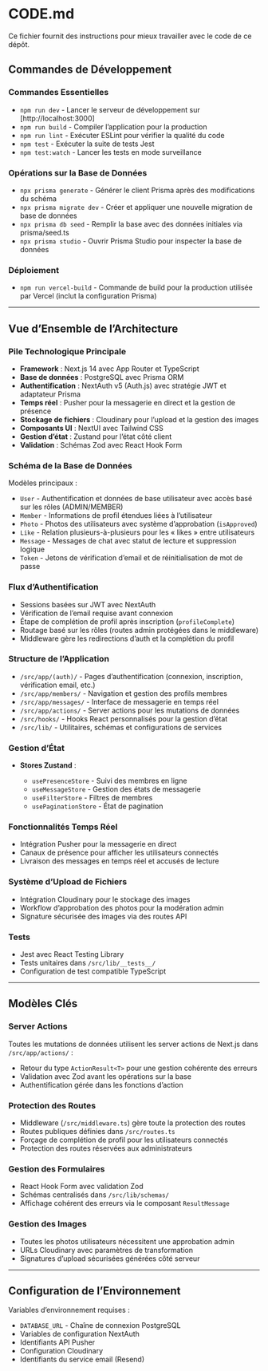 # CODE.md

Ce fichier fournit des instructions pour mieux travailler avec le code de ce dépôt.

## Commandes de Développement

### Commandes Essentielles

* `npm run dev` - Lancer le serveur de développement sur [http://localhost:3000]
* `npm run build` - Compiler l’application pour la production
* `npm run lint` - Exécuter ESLint pour vérifier la qualité du code
* `npm test` - Exécuter la suite de tests Jest
* `npm test:watch` - Lancer les tests en mode surveillance

### Opérations sur la Base de Données

* `npx prisma generate` - Générer le client Prisma après des modifications du schéma
* `npx prisma migrate dev` - Créer et appliquer une nouvelle migration de base de données
* `npx prisma db seed` - Remplir la base avec des données initiales via prisma/seed.ts
* `npx prisma studio` - Ouvrir Prisma Studio pour inspecter la base de données

### Déploiement

* `npm run vercel-build` - Commande de build pour la production utilisée par Vercel (inclut la configuration Prisma)

---

## Vue d’Ensemble de l’Architecture

### Pile Technologique Principale

* **Framework** : Next.js 14 avec App Router et TypeScript
* **Base de données** : PostgreSQL avec Prisma ORM
* **Authentification** : NextAuth v5 (Auth.js) avec stratégie JWT et adaptateur Prisma
* **Temps réel** : Pusher pour la messagerie en direct et la gestion de présence
* **Stockage de fichiers** : Cloudinary pour l’upload et la gestion des images
* **Composants UI** : NextUI avec Tailwind CSS
* **Gestion d’état** : Zustand pour l’état côté client
* **Validation** : Schémas Zod avec React Hook Form

### Schéma de la Base de Données

Modèles principaux :

* `User` - Authentification et données de base utilisateur avec accès basé sur les rôles (ADMIN/MEMBER)
* `Member` - Informations de profil étendues liées à l’utilisateur
* `Photo` - Photos des utilisateurs avec système d’approbation (`isApproved`)
* `Like` - Relation plusieurs-à-plusieurs pour les « likes » entre utilisateurs
* `Message` - Messages de chat avec statut de lecture et suppression logique
* `Token` - Jetons de vérification d’email et de réinitialisation de mot de passe

### Flux d’Authentification

* Sessions basées sur JWT avec NextAuth
* Vérification de l’email requise avant connexion
* Étape de complétion de profil après inscription (`profileComplete`)
* Routage basé sur les rôles (routes admin protégées dans le middleware)
* Middleware gère les redirections d’auth et la complétion du profil

### Structure de l’Application

* `/src/app/(auth)/` - Pages d’authentification (connexion, inscription, vérification email, etc.)
* `/src/app/members/` - Navigation et gestion des profils membres
* `/src/app/messages/` - Interface de messagerie en temps réel
* `/src/app/actions/` - Server actions pour les mutations de données
* `/src/hooks/` - Hooks React personnalisés pour la gestion d’état
* `/src/lib/` - Utilitaires, schémas et configurations de services

### Gestion d’État

* **Stores Zustand** :

  * `usePresenceStore` - Suivi des membres en ligne
  * `useMessageStore` - Gestion des états de messagerie
  * `useFilterStore` - Filtres de membres
  * `usePaginationStore` - État de pagination

### Fonctionnalités Temps Réel

* Intégration Pusher pour la messagerie en direct
* Canaux de présence pour afficher les utilisateurs connectés
* Livraison des messages en temps réel et accusés de lecture

### Système d’Upload de Fichiers

* Intégration Cloudinary pour le stockage des images
* Workflow d’approbation des photos pour la modération admin
* Signature sécurisée des images via des routes API

### Tests

* Jest avec React Testing Library
* Tests unitaires dans `/src/lib/__tests__/`
* Configuration de test compatible TypeScript

---

## Modèles Clés

### Server Actions

Toutes les mutations de données utilisent les server actions de Next.js dans `/src/app/actions/` :

* Retour du type `ActionResult<T>` pour une gestion cohérente des erreurs
* Validation avec Zod avant les opérations sur la base
* Authentification gérée dans les fonctions d’action

### Protection des Routes

* Middleware (`/src/middleware.ts`) gère toute la protection des routes
* Routes publiques définies dans `/src/routes.ts`
* Forçage de complétion de profil pour les utilisateurs connectés
* Protection des routes réservées aux administrateurs

### Gestion des Formulaires

* React Hook Form avec validation Zod
* Schémas centralisés dans `/src/lib/schemas/`
* Affichage cohérent des erreurs via le composant `ResultMessage`

### Gestion des Images

* Toutes les photos utilisateurs nécessitent une approbation admin
* URLs Cloudinary avec paramètres de transformation
* Signatures d’upload sécurisées générées côté serveur

---

## Configuration de l’Environnement

Variables d’environnement requises :

* `DATABASE_URL` - Chaîne de connexion PostgreSQL
* Variables de configuration NextAuth
* Identifiants API Pusher
* Configuration Cloudinary
* Identifiants du service email (Resend)

